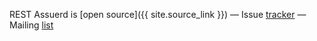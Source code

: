 REST Assuerd is [open source]({{ site.source_link }})
&mdash;
Issue [tracker](https://github.com/rest-assured/rest-assured/issues)
&mdash;
Mailing [list](https://groups.google.com/forum/#!forum/rest-assured)